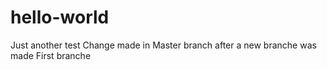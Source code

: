 # hello-world
Just another test
Change made in Master branch after a new branche was made
First branche

